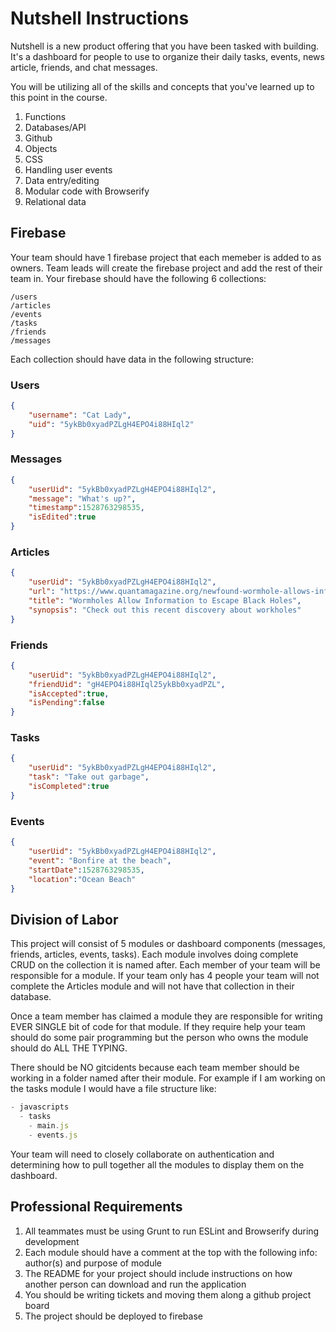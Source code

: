 # Nutshell Instructions

Nutshell is a new product offering that you have been tasked with building. It's a dashboard for people to use to organize their daily tasks, events, news article, friends, and chat messages.

You will be utilizing all of the skills and concepts that you've learned up to this point in the course.

1. Functions
1. Databases/API
1. Github
1. Objects
1. CSS
1. Handling user events
1. Data entry/editing
1. Modular code with Browserify
1. Relational data

## Firebase
Your team should have 1 firebase project that each memeber is added to as owners.  Team leads will create the firebase project and add the rest of their team in.  Your firebase should have the following 6 collections:
```
/users
/articles
/events
/tasks
/friends
/messages
```

Each collection should have data in the following structure:
### Users

```json
{
    "username": "Cat Lady",
    "uid": "5ykBb0xyadPZLgH4EPO4i88HIql2"
}
```

### Messages

```json
{
    "userUid": "5ykBb0xyadPZLgH4EPO4i88HIql2",
    "message": "What's up?",
    "timestamp":1528763298535,
    "isEdited":true
}
```

### Articles

```json
{
    "userUid": "5ykBb0xyadPZLgH4EPO4i88HIql2",
    "url": "https://www.quantamagazine.org/newfound-wormhole-allows-information-to-escape-black-holes-20171023/",
    "title": "Wormholes Allow Information to Escape Black Holes",
    "synopsis": "Check out this recent discovery about workholes"
}
```

### Friends

```json
{
    "userUid": "5ykBb0xyadPZLgH4EPO4i88HIql2",
    "friendUid": "gH4EPO4i88HIql25ykBb0xyadPZL",
    "isAccepted":true,
    "isPending":false
}
```

### Tasks

```json
{
    "userUid": "5ykBb0xyadPZLgH4EPO4i88HIql2",
    "task": "Take out garbage",
    "isCompleted":true
}
```

### Events

```json
{
    "userUid": "5ykBb0xyadPZLgH4EPO4i88HIql2",
    "event": "Bonfire at the beach",
    "startDate":1528763298535,
    "location":"Ocean Beach"
}
```

## Division of Labor
This project will consist of 5 modules or dashboard components (messages, friends, articles, events, tasks).  Each module involves doing complete CRUD on the collection it is named after.  Each member of your team will be responsible for a module.  If your team only has 4 people your team will not complete the Articles module and will not have that collection in their database.

Once a team member has claimed a module they are responsible for writing EVER SINGLE bit of code for that module.  If they require help your team should do some pair programming but the person who owns the module should do ALL THE TYPING.

There should be NO gitcidents because each team member should be working in a folder named after their module.  For example if I am working on the tasks module I would have a file structure like:

```js
- javascripts
  - tasks
    - main.js
    - events.js
```

Your team will need to closely collaborate on authentication and determining how to pull together all the modules to display them on the dashboard.

## Professional Requirements

1. All teammates must be using Grunt to run ESLint and Browserify during development
1. Each module should have a comment at the top with the following info: author(s) and purpose of module
1. The README for your project should include instructions on how another person can download and run the application
1. You should be writing tickets and moving them along a github project board
1. The project should be deployed to firebase
